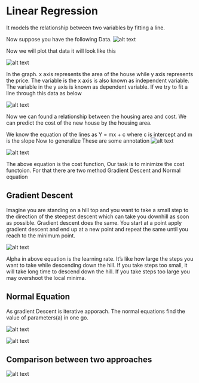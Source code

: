 # Linear Regression

It models the relationship between two variables by fitting a line.

Now suppose you have the following Data.
![alt text](./Images/pic_11.jpg)

Now we will plot that data it will look like this

![alt text](./Images/Chart_1.PNG)

In the graph. x axis represents the area of the house while y axis represents the price. The variable is the x axis is also known as independent variable. The variable in the y axis is known as dependent variable. 
If we try to fit a line through this data as below

![alt text](./Images/Linear_line.PNG)

Now we can found a relationship between the housing area and cost. We can predict the cost of the new house by the housing area.

We know the equation of the lines as 
Y = mx + c where c is intercept and m is the slope
Now to generalize These are some annotation
![alt text](./Images/pic_12.jpg)

![alt text](./Images/pic_5.jpg)

The above equation is the cost function, Our task is to minimize the cost functoion. For that there are two method Gradient Descent and Normal equation

## Gradient Descent
Imagine you are standing on a hill top and you want to take a small step to the direction of the steepest descent which can take you downhill as soon as possible. Gradient descent does the same. You start at a point apply gradient descent and end up at a new point and repeat the same until you reach to the minimum point.

![alt text](./Images/pic_14.jpg)

Alpha in above equation is the learning rate. It’s like how large the steps you want to take while descending down the hill. If you take steps too small, it will take long time to descend down the hill. If you take steps too large you may overshoot the local minima.

## Normal Equation
As gradient Descent is iterative apporach. The normal equations find the value of parameters(a) in one go.

![alt text](./Images/pic_6.jpg)

![alt text](./Images/pic_7.jpg)

## Comparison between two approaches

![alt text](./Images/pic_8.jpg)

